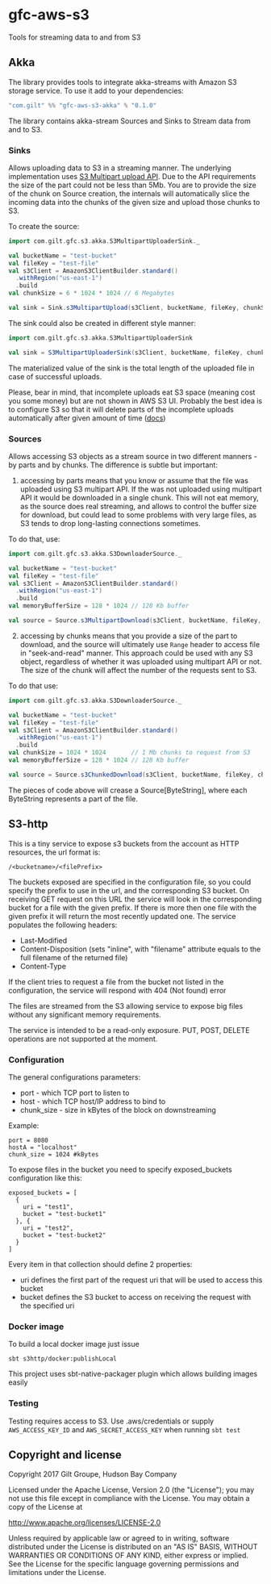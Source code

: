 # gfc-aws-s3

Tools for streaming data to and from S3

## Akka

The library provides tools to integrate akka-streams with Amazon S3 storage service. To use it add to your dependencies:

```sbt
"com.gilt" %% "gfc-aws-s3-akka" % "0.1.0"
```

The library contains akka-stream Sources and Sinks to Stream data from and to S3.

### Sinks

Allows uploading data to S3 in a streaming manner. The underlying implementation uses [S3 Multipart upload API](http://docs.aws.amazon.com/AmazonS3/latest/dev/llJavaUploadFile.html). Due to the API requirements the size of the part could not be less than 5Mb. You are to provide the size of the chunk on Source creation, the internals will automatically slice the incoming data into the chunks of the given size and upload those chunks to S3.

To create the source:

```scala
import com.gilt.gfc.s3.akka.S3MultipartUploaderSink._

val bucketName = "test-bucket"
val fileKey = "test-file"
val s3Client = AmazonS3ClientBuilder.standard()
  .withRegion("us-east-1")
  .build
val chunkSize = 6 * 1024 * 1024 // 6 Megabytes

val sink = Sink.s3MultipartUpload(s3Client, bucketName, fileKey, chunkSize)
```

The sink could also be created in different style manner:

```scala
import com.gilt.gfc.s3.akka.S3MultipartUploaderSink

val sink = S3MultipartUploaderSink(s3Client, bucketName, fileKey, chunkSize)
```

The materialized value of the sink is the total length of the uploaded file in case of successful uploads.

Please, bear in mind, that incomplete uploads eat S3 space (meaning cost you some money) but are not shown in AWS S3 UI. Probably the best idea is to configure S3 so that it will delete parts of the incomplete uploads automatically after given amount of time ([docs](http://docs.aws.amazon.com/AmazonS3/latest/dev/object-lifecycle-mgmt.html))

### Sources

Allows accessing S3 objects as a stream source in two different manners - by parts and by chunks. The difference is subtle but important:

1. accessing by parts means that you know or assume that the file was uploaded using S3 multipart API. If the was not uploaded using multipart API it would be downloaded in a single chunk. This will not eat memory, as the source does real streaming, and allows to control the buffer size for download, but could lead to some problems with very large files, as S3 tends to drop long-lasting connections sometimes.

To do that, use:

```scala
import com.gilt.gfc.s3.akka.S3DownloaderSource._

val bucketName = "test-bucket"
val fileKey = "test-file"
val s3Client = AmazonS3ClientBuilder.standard()
  .withRegion("us-east-1")
  .build
val memoryBufferSize = 128 * 1024 // 128 Kb buffer

val source = Source.s3MultipartDownload(s3Client, bucketName, fileKey, memoryBufferSize)
```

2. accessing by chunks means that you provide a size of the part to download, and the source will ultimately use `Range` header to access file in "seek-and-read" manner. This approach could be used with any S3 object, regardless of whether it was uploaded using multipart API or not. The size of the chunk will affect the number of the requests sent to S3.

To do that use:

```scala
import com.gilt.gfc.s3.akka.S3DownloaderSource._

val bucketName = "test-bucket"
val fileKey = "test-file"
val s3Client = AmazonS3ClientBuilder.standard()
  .withRegion("us-east-1")
  .build
val chunkSize = 1024 * 1024       // 1 Mb chunks to request from S3
val memoryBufferSize = 128 * 1024 // 128 Kb buffer

val source = Source.s3ChunkedDownload(s3Client, bucketName, fileKey, chunkSize, memoryBufferSize)
```

The pieces of code above will crease a Source[ByteString], where each ByteString represents a part of the file.

## S3-http

This is a tiny service to expose s3 buckets from the account as HTTP resources,
the url format is:

```
/<bucketname>/<filePrefix>
```
    
The buckets exposed are specified in the configuration file, so you could specify
the prefix to use in the url, and the corresponding S3 bucket. On receiving GET 
request on this URL the service will look in the corresponding bucket for a file 
with the given prefix. If there is more then one file with the given prefix it 
will return the most recently updated one. The service populates the following 
headers: 
    
- Last-Modified
- Content-Disposition (sets "inline", with "filename" attribute equals to the full filename of the returned file)
- Content-Type

If the client tries to request a file from the bucket not listed in the configuration, 
the service will respond with 404 (Not found) error

The files are streamed from the S3 allowing service to expose big files without 
any significant memory requirements.

The service is intended to be a read-only exposure. PUT, POST, DELETE operations 
are not supported at the moment.

### Configuration

The general configurations parameters:

- port - which TCP port to listen to
- host - which TCP host/IP address to bind to
- chunk_size - size in kBytes of the block on downstreaming

Example:

```hocon
port = 8080
hostA = "localhost"
chunk_size = 1024 #kBytes
```

To expose files in the bucket you need to specify exposed_buckets configuration like this:

```hocon
exposed_buckets = [
  {
    uri = "test1",
    bucket = "test-bucket1"
  }, {
    uri = "test2",
    bucket = "test-bucket2"
  }
]
```
Every item in that collection should define 2 properties:

- uri defines the first part of the request uri that will be used to access this bucket
- bucket defines the S3 bucket to access on receiving the request with the specified uri

### Docker image

To build a local docker image just issue

    sbt s3http/docker:publishLocal

This project uses sbt-native-packager plugin which allows building images easily

### Testing

Testing requires access to S3. Use .aws/credentials or supply `AWS_ACCESS_KEY_ID` and `AWS_SECRET_ACCESS_KEY`
when running `sbt test`

## Copyright and license

Copyright 2017 Gilt Groupe, 
Hudson Bay Company

Licensed under the Apache License, Version 2.0 (the "License"); you may not use this file except in compliance with the License. You may obtain a copy of the License at

http://www.apache.org/licenses/LICENSE-2.0

Unless required by applicable law or agreed to in writing, software distributed under the License is distributed on an "AS IS" BASIS, WITHOUT WARRANTIES OR CONDITIONS OF ANY KIND, either express or implied. See the License for the specific language governing permissions and limitations under the License.
